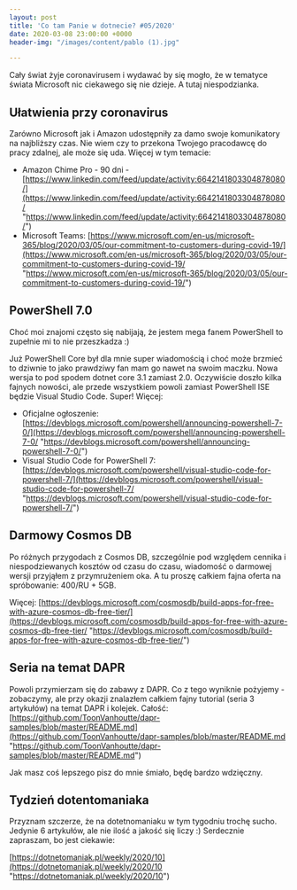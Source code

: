 ```yaml
---
layout: post
title: 'Co tam Panie w dotnecie? #05/2020'
date: 2020-03-08 23:00:00 +0000
header-img: "/images/content/pablo (1).jpg"

---
```

Cały świat żyje coronavirusem i wydawać by się mogło, że w tematyce świata Microsoft nic ciekawego się nie dzieje. A tutaj niespodzianka.

## Ułatwienia przy coronavirus

Zarówno Microsoft jak i Amazon udostępniły za damo swoje komunikatory na najbliższy czas. Nie wiem czy to przekona Twojego pracodawcę do pracy zdalnej, ale może się uda. Więcej w tym temacie:

* Amazon Chime Pro - 90 dni - [https://www.linkedin.com/feed/update/activity:6642141803304878080/](https://www.linkedin.com/feed/update/activity:6642141803304878080/ "https://www.linkedin.com/feed/update/activity:6642141803304878080/")
* Microsoft Teams: [https://www.microsoft.com/en-us/microsoft-365/blog/2020/03/05/our-commitment-to-customers-during-covid-19/](https://www.microsoft.com/en-us/microsoft-365/blog/2020/03/05/our-commitment-to-customers-during-covid-19/ "https://www.microsoft.com/en-us/microsoft-365/blog/2020/03/05/our-commitment-to-customers-during-covid-19/")

## PowerShell 7.0

Choć moi znajomi często się nabijają, że jestem mega fanem PowerShell to zupełnie mi to nie przeszkadza :)

Już PowerShell Core był dla mnie super wiadomością i choć może brzmieć to dziwnie to jako prawdziwy fan mam go nawet na swoim maczku. Nowa wersja to pod spodem dotnet core 3.1 zamiast 2.0. Oczywiście doszło kilka fajnych nowości, ale przede wszystkiem powoli zamiast PowerShell ISE będzie Visual Studio Code. Super! Więcej:

* Oficjalne ogłoszenie: [https://devblogs.microsoft.com/powershell/announcing-powershell-7-0/](https://devblogs.microsoft.com/powershell/announcing-powershell-7-0/ "https://devblogs.microsoft.com/powershell/announcing-powershell-7-0/")
* Visual Studio Code for PowerShell 7: [https://devblogs.microsoft.com/powershell/visual-studio-code-for-powershell-7/](https://devblogs.microsoft.com/powershell/visual-studio-code-for-powershell-7/ "https://devblogs.microsoft.com/powershell/visual-studio-code-for-powershell-7/")

## Darmowy Cosmos DB

Po różnych przygodach z Cosmos DB, szczególnie pod względem cennika i niespodziewanych kosztów od czasu do czasu, wiadomość o darmowej wersji przyjąłem z przymrużeniem oka. A tu proszę całkiem fajna oferta na spróbowanie: 400/RU + 5GB. 

Więcej: [https://devblogs.microsoft.com/cosmosdb/build-apps-for-free-with-azure-cosmos-db-free-tier/](https://devblogs.microsoft.com/cosmosdb/build-apps-for-free-with-azure-cosmos-db-free-tier/ "https://devblogs.microsoft.com/cosmosdb/build-apps-for-free-with-azure-cosmos-db-free-tier/")

## Seria na temat DAPR

Powoli przymierzam się do zabawy z DAPR. Co z tego wyniknie pożyjemy - zobaczymy, ale przy okazji znalazłem całkiem fajny tutorial (seria 3 artykułów) na temat DAPR i kolejek. Całość: [https://github.com/ToonVanhoutte/dapr-samples/blob/master/README.md](https://github.com/ToonVanhoutte/dapr-samples/blob/master/README.md "https://github.com/ToonVanhoutte/dapr-samples/blob/master/README.md")

Jak masz coś lepszego pisz do mnie śmiało, będę bardzo wdzięczny.

## Tydzień dotentomaniaka

Przyznam szczerze, że na dotetnomaniaku w tym tygodniu trochę sucho. Jedynie 6 artykułów, ale nie ilość a jakość się liczy :) Serdecznie zapraszam, bo jest ciekawie:

[https://dotnetomaniak.pl/weekly/2020/10](https://dotnetomaniak.pl/weekly/2020/10 "https://dotnetomaniak.pl/weekly/2020/10")